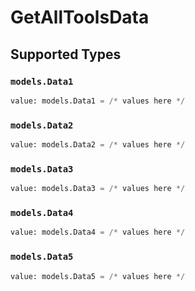 # GetAllToolsData


## Supported Types

### `models.Data1`

```python
value: models.Data1 = /* values here */
```

### `models.Data2`

```python
value: models.Data2 = /* values here */
```

### `models.Data3`

```python
value: models.Data3 = /* values here */
```

### `models.Data4`

```python
value: models.Data4 = /* values here */
```

### `models.Data5`

```python
value: models.Data5 = /* values here */
```

